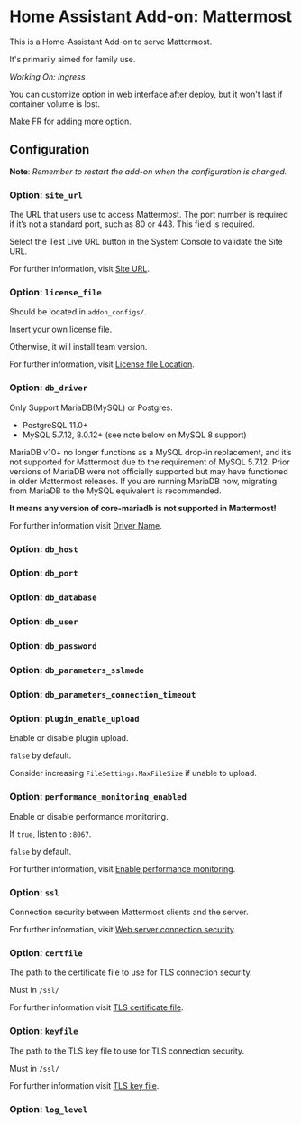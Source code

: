 # Home Assistant Add-on: Mattermost

This is a Home-Assistant Add-on to serve Mattermost.

It's primarily aimed for family use.

_Working On: Ingress_

You can customize option in web interface after deploy, but it won't last if container volume is lost.

Make FR for adding more option.

## Configuration

**Note**: _Remember to restart the add-on when the configuration is changed._

### Option: `site_url`

The URL that users use to access Mattermost. The port number is required if it’s not a standard port, such as 80 or 443. This field is required.

Select the Test Live URL button in the System Console to validate the Site URL.

For further information, visit [Site URL](https://docs.mattermost.com/configure/environment-configuration-settings.html#site-url).

### Option: `license_file`

Should be located in `addon_configs/`.

Insert your own license file.

Otherwise, it will install team version.

For further information, visit [License file Location](https://docs.mattermost.com/configure/environment-configuration-settings.html#license-file-location).

### Option: `db_driver`

Only Support MariaDB(MySQL) or Postgres.

- PostgreSQL 11.0+
- MySQL 5.7.12, 8.0.12+ (see note below on MySQL 8 support)

MariaDB v10+ no longer functions as a MySQL drop-in replacement, and it’s not supported for Mattermost due to the requirement of MySQL 5.7.12. Prior versions of MariaDB were not officially supported but may have functioned in older Mattermost releases. If you are running MariaDB now, migrating from MariaDB to the MySQL equivalent is recommended.

**It means any version of core-mariadb is not supported in Mattermost!**

For further information visit [Driver Name](https://docs.mattermost.com/configure/environment-configuration-settings.html#driver-name).

### Option: `db_host`

### Option: `db_port`

### Option: `db_database`

### Option: `db_user`

### Option: `db_password`

### Option: `db_parameters_sslmode`

### Option: `db_parameters_connection_timeout`

### Option: `plugin_enable_upload`

Enable or disable plugin upload.

`false` by default.

Consider increasing `FileSettings.MaxFileSize` if unable to upload.

### Option: `performance_monitoring_enabled`

Enable or disable performance monitoring.

If `true`, listen to `:8067`.

`false` by default.

For further information, visit [Enable performance monitoring](https://docs.mattermost.com/configure/environment-configuration-settings.html#enable-performance-monitoring).

### Option: `ssl`

Connection security between Mattermost clients and the server.

For further information, visit [Web server connection security](https://docs.mattermost.com/configure/environment-configuration-settings.html#web-server-connection-security).

### Option: `certfile`

The path to the certificate file to use for TLS connection security.

Must in `/ssl/`

For further information visit [TLS certificate file](https://docs.mattermost.com/configure/environment-configuration-settings.html#tls-certificate-file).

### Option: `keyfile`

The path to the TLS key file to use for TLS connection security.

Must in `/ssl/`

For further information visit [TLS key file](https://docs.mattermost.com/configure/environment-configuration-settings.html#tls-key-file).

### Option: `log_level`